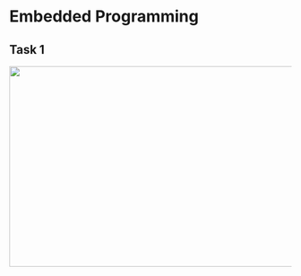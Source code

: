 # Embedded Programming

## Task 1

<img src="/EP1000/images/EmbedPro/Task 1.png" style="width:714.5px;height:358px;"><br>
